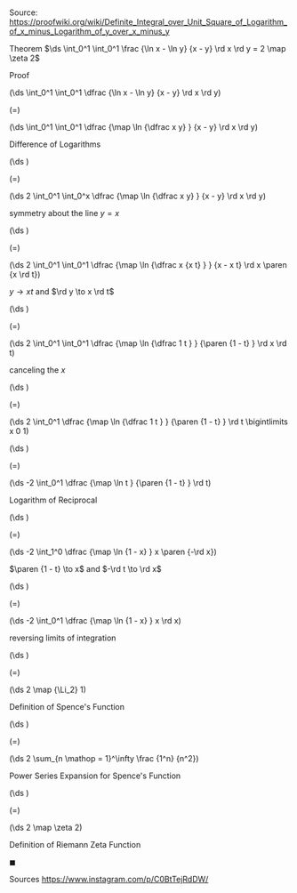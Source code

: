 # 

Source: https://proofwiki.org/wiki/Definite_Integral_over_Unit_Square_of_Logarithm_of_x_minus_Logarithm_of_y_over_x_minus_y

Theorem
$\ds \int_0^1 \int_0^1 \frac {\ln x - \ln y} {x - y} \rd x \rd y = 2 \map \zeta 2$


Proof













\(\ds \int_0^1 \int_0^1 \dfrac {\ln x - \ln y} {x - y} \rd x \rd y\)

\(=\)







\(\ds \int_0^1 \int_0^1 \dfrac {\map \ln {\dfrac x y} } {x - y} \rd x \rd y\)





Difference of Logarithms














\(\ds \)

\(=\)







\(\ds 2 \int_0^1 \int_0^x \dfrac {\map \ln {\dfrac x y} } {x - y} \rd x \rd y\)





symmetry about the line $y = x$














\(\ds \)

\(=\)







\(\ds 2 \int_0^1 \int_0^1 \dfrac {\map \ln {\dfrac x {x t} } } {x - x t} \rd x \paren {x \rd t}\)





$y \to x t$ and $\rd y \to x \rd t$














\(\ds \)

\(=\)







\(\ds 2 \int_0^1 \int_0^1 \dfrac {\map \ln {\dfrac 1 t } } {\paren {1 - t} } \rd x \rd t\)





canceling the $x$














\(\ds \)

\(=\)







\(\ds 2 \int_0^1 \dfrac {\map \ln {\dfrac 1 t } } {\paren {1 - t} } \rd t \bigintlimits x 0 1\)




















\(\ds \)

\(=\)







\(\ds -2 \int_0^1 \dfrac {\map \ln t } {\paren {1 - t} } \rd t\)





Logarithm of Reciprocal














\(\ds \)

\(=\)







\(\ds -2 \int_1^0 \dfrac {\map \ln {1 - x} } x \paren {-\rd x}\)





$\paren {1 - t} \to x$ and $-\rd t \to \rd x$














\(\ds \)

\(=\)







\(\ds -2 \int_0^1 \dfrac {\map \ln {1 - x} } x \rd x\)





reversing limits of integration














\(\ds \)

\(=\)







\(\ds 2 \map {\Li_2} 1\)





Definition of Spence's Function














\(\ds \)

\(=\)







\(\ds 2 \sum_{n \mathop = 1}^\infty \frac {1^n} {n^2}\)





Power Series Expansion for Spence's Function














\(\ds \)

\(=\)







\(\ds 2 \map \zeta 2\)





Definition of Riemann Zeta Function



$\blacksquare$


Sources
https://www.instagram.com/p/C0BtTejRdDW/




